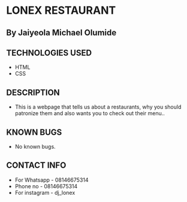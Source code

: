 # LONEX RESTAURANT
## By Jaiyeola Michael Olumide
## TECHNOLOGIES USED
* HTML
* CSS
## DESCRIPTION
* This is a webpage that tells us about a restaurants, why you should patronize them and also wants you to check out their menu..
## KNOWN BUGS
* No known bugs.
## CONTACT INFO
* For Whatsapp - 08146675314
* Phone no - 08146675314
* For instagram - dj_lonex